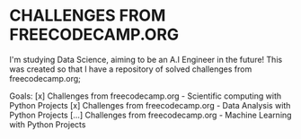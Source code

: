 # CHALLENGES FROM FREECODECAMP.ORG
I'm studying Data Science, aiming to be an A.I Engineer in the future! 
This was created so that I have a repository of solved challenges from freecodecamp.org;

Goals:
[x] Challenges from freecodecamp.org - Scientific computing with Python Projects
[x] Challenges from freecodecamp.org - Data Analysis with Python Projects
[...] Challenges from freecodecamp.org - Machine Learning with Python Projects
